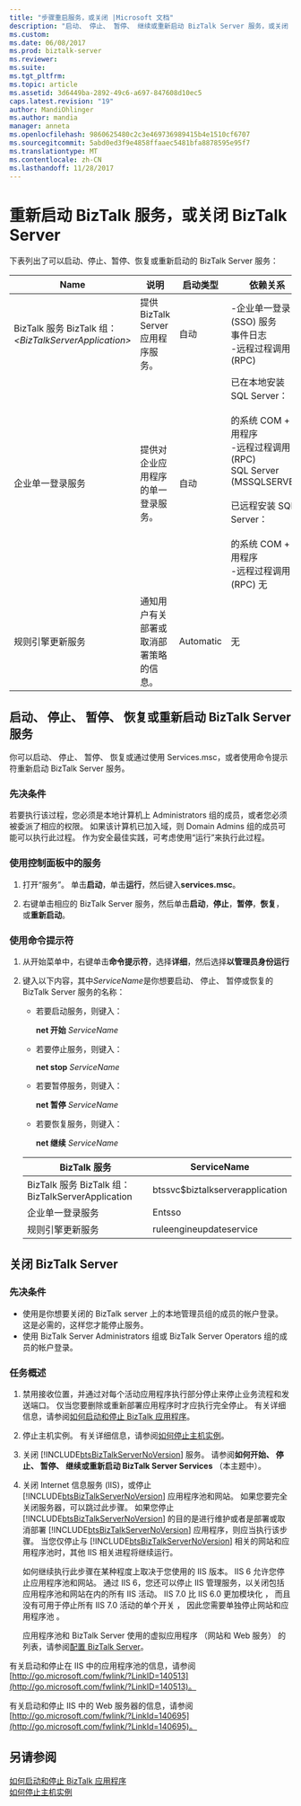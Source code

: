 ```yaml
---
title: "步骤重启服务，或关闭 |Microsoft 文档"
description: "启动、 停止、 暂停、 继续或重新启动 BizTalk Server 服务，或关闭 BizTalk Server 计算机"
ms.custom: 
ms.date: 06/08/2017
ms.prod: biztalk-server
ms.reviewer: 
ms.suite: 
ms.tgt_pltfrm: 
ms.topic: article
ms.assetid: 3d6449ba-2892-49c6-a697-847608d10ec5
caps.latest.revision: "19"
author: MandiOhlinger
ms.author: mandia
manager: anneta
ms.openlocfilehash: 9860625480c2c3e469736989415b4e1510cf6707
ms.sourcegitcommit: 5abd0ed3f9e4858ffaaec5481bfa8878595e95f7
ms.translationtype: MT
ms.contentlocale: zh-CN
ms.lasthandoff: 11/28/2017
---
```

# <a name="restart-biztalk-services-or-shut-down-the-biztalk-server"></a>重新启动 BizTalk 服务，或关闭 BizTalk Server

下表列出了可以启动、停止、暂停、恢复或重新启动的 BizTalk Server 服务：  
  
|Name|说明|启动类型|依赖关系|  
|----------|-----------------|------------------|------------------|  
|BizTalk 服务 BizTalk 组：  *\<BizTalkServerApplication\>*|提供 BizTalk Server 应用程序服务。|自动|-企业单一登录 (SSO) 服务<br />事件日志<br />-远程过程调用 (RPC)|  
|企业单一登录服务|提供对企业应用程序的单一登录服务。|自动|已在本地安装 SQL Server：<br /><br /> 的系统 COM + 应用程序<br />-远程过程调用 (RPC)<br />SQL Server (MSSQLSERVER)<br /><br /> 已远程安装 SQL Server：<br /><br /> 的系统 COM + 应用程序<br />-远程过程调用 (RPC) 无|  
|规则引擎更新服务|通知用户有关部署或取消部署策略的信息。|Automatic|无|  
  
 
## <a name="start-stop-pause-resume-or-restart-a-biztalk-server-service"></a>启动、 停止、 暂停、 恢复或重新启动 BizTalk Server 服务  
 你可以启动、 停止、 暂停、 恢复或通过使用 Services.msc，或者使用命令提示符重新启动 BizTalk Server 服务。

### <a name="prerequisites"></a>先决条件  
 若要执行该过程，您必须是本地计算机上 Administrators 组的成员，或者您必须被委派了相应的权限。 如果该计算机已加入域，则 Domain Admins 组的成员可能可以执行此过程。 作为安全最佳实践，可考虑使用“运行”来执行此过程。 
  
### <a name="use-services-in-control-panel"></a>使用控制面板中的服务  
  
1.  打开“服务”。 单击**启动**，单击**运行**，然后键入**services.msc**。  
  
2.  右键单击相应的 BizTalk Server 服务，然后单击**启动**，**停止**，**暂停**，**恢复**，或**重新启动**。  
  
### <a name="use-a-command-prompt"></a>使用命令提示符  
  
1.  从开始菜单中，右键单击**命令提示符**，选择**详细**，然后选择**以管理员身份运行**
  
2.  键入以下内容，其中*ServiceName*是你想要启动、 停止、 暂停或恢复的 BizTalk Server 服务的名称：  
  
    -   若要启动服务，则键入：  
  
         **net 开始** *ServiceName*  
  
    -   若要停止服务，则键入：  
  
         **net stop** *ServiceName*  
  
    -   若要暂停服务，则键入：  
  
         **net 暂停** *ServiceName*  
  
    -   若要恢复服务，则键入：  
  
         **net 继续** *ServiceName*  

    |BizTalk 服务|ServiceName|  
    |---|---|  
    |BizTalk 服务 BizTalk 组：BizTalkServerApplication|btssvc$biztalkserverapplication|  
    |企业单一登录服务|Entsso|  
    |规则引擎更新服务|ruleengineupdateservice|
  
## <a name="shut-down-biztalk-server"></a>关闭 BizTalk Server  

### <a name="prerequisites"></a>先决条件  
-   使用是你想要关闭的 BizTalk server 上的本地管理员组的成员的帐户登录。 这是必需的，这样您才能停止服务。  
-   使用 BizTalk Server Administrators 组或 BizTalk Server Operators 组的成员的帐户登录。 

### <a name="task-overview"></a>任务概述
1.  禁用接收位置，并通过对每个活动应用程序执行部分停止来停止业务流程和发送端口。 仅当您要删除或重新部署应用程序时才应执行完全停止。 有关详细信息，请参阅[如何启动和停止 BizTalk 应用程序](../core/how-to-start-and-stop-a-biztalk-application.md)。  
  
2.  停止主机实例。 有关详细信息，请参阅[如何停止主机实例](../core/how-to-stop-a-host-instance.md)。  
  
3.  关闭 [!INCLUDE[btsBizTalkServerNoVersion](../includes/btsbiztalkservernoversion-md.md)] 服务。 请参阅**如何开始、 停止、 暂停、 继续或重新启动 BizTalk Server Services** （本主题中）。
  
4.  关闭 Internet 信息服务 (IIS)，或停止 [!INCLUDE[btsBizTalkServerNoVersion](../includes/btsbiztalkservernoversion-md.md)] 应用程序池和网站。 如果您要完全关闭服务器，可以跳过此步骤。 如果您停止 [!INCLUDE[btsBizTalkServerNoVersion](../includes/btsbiztalkservernoversion-md.md)] 的目的是进行维护或者是部署或取消部署 [!INCLUDE[btsBizTalkServerNoVersion](../includes/btsbiztalkservernoversion-md.md)] 应用程序，则应当执行该步骤。 当您仅停止与 [!INCLUDE[btsBizTalkServerNoVersion](../includes/btsbiztalkservernoversion-md.md)] 相关的网站和应用程序池时，其他 IIS 相关进程将继续运行。  
  
     如何继续执行此步骤在某种程度上取决于您使用的 IIS 版本。 IIS 6 允许您停止应用程序池和网站。 通过 IIS 6，您还可以停止 IIS 管理服务，以关闭包括应用程序池和网站在内的所有 IIS 活动。 IIS 7.0 比 IIS 6.0 更加模块化 ， 而且没有可用于停止所有 IIS 7.0 活动的单个开关 ， 因此您需要单独停止网站和应用程序池 。  
  
     应用程序池和 BizTalk Server 使用的虚拟应用程序 （网站和 Web 服务） 的列表，请参阅[配置 BizTalk Server](../install-and-config-guides/configure-biztalk-server.md)。  
  
 有关启动和停止在 IIS 中的应用程序池的信息，请参阅[http://go.microsoft.com/fwlink/?LinkID=140513](http://go.microsoft.com/fwlink/?LinkID=140513)。  
  
 有关启动和停止 IIS 中的 Web 服务器的信息，请参阅[http://go.microsoft.com/fwlink/?LinkId=140695](http://go.microsoft.com/fwlink/?LinkId=140695)。  
  
## <a name="see-also"></a>另请参阅  
 [如何启动和停止 BizTalk 应用程序](../core/how-to-start-and-stop-a-biztalk-application.md)   
 [如何停止主机实例](../core/how-to-stop-a-host-instance.md)   